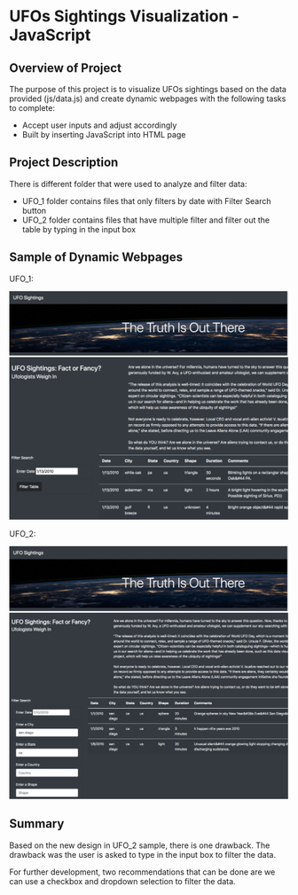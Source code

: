 # UFOs Sightings Visualization - JavaScript

## Overview of Project
The purpose of this project is to visualize UFOs sightings based on the data provided (js/data.js) and create dynamic webpages with the following tasks to complete:
* Accept user inputs and adjust accordingly
* Built by inserting JavaScript into HTML page


## Project Description
There is different folder that were used to analyze and filter data:
* UFO_1 folder contains files that only filters by date with Filter Search button
* UFO_2 folder contains files that have multiple filter and filter out the table by typing in the input box


## Sample of Dynamic Webpages
UFO_1:

![alt text](Screenshots/header.png)
![alt text](Screenshots/date_filter.png)

UFO_2:

![alt text](Screenshots/header.png)
![alt text](Screenshots/multiple_filter.png)

## Summary
Based on the new design in UFO_2 sample, there is one drawback. The drawback was the user is asked to type in the input box to filter the data. 

For further development, two recommendations that can be done are we can use a checkbox and dropdown selection to filter the data.


